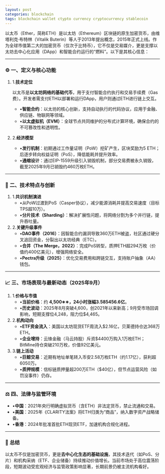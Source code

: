 ```yaml
---
layout: post
categories: blockchain
tags: blockchain wallet ctypto currency cryptocurrency stablecoin
---
```


以太币（Ether，简称ETH）是以太坊（Ethereum）区块链的原生加密货币，由维塔利克·布特林（Vitalik Buterin）等人于2013年提出概念，2015年正式上线。作为全球市值第二大的加密货币（仅次于比特币），它不仅是交易媒介，更是支撑以太坊去中心化应用（DApp）和智能合约运行的“燃料”。以下是其核心信息：

------

### ⚙️ **一、定义与核心功能**

1. 1.**技术定位**

   以太币是**以太坊网络的基础代币**，用于支付智能合约执行和交易手续费（Gas费）。开发者需支付ETH以部署和运行DApp，用户则通过ETH进行链上交互。

   - •**智能合约**：以太坊的核心创新，支持自动执行的代码协议，应用于金融、供应链、物联网等领域。
   - •**以太虚拟机（EVM）**：全球节点共同维护的分布式计算环境，确保合约的不可篡改性和透明性。

2. 2.**经济模型**

   - •**发行机制**：初期通过工作量证明（PoW）挖矿产生，区块奖励为5 ETH；后逐步转向权益证明（PoS），降低能耗并提升效率。
   - •**通缩设计**：通过EIP-1559升级引入销毁机制，部分交易费被永久销毁，截至2025年9月已销毁约460万枚ETH。

------

### 🧪 **二、技术特点与创新**

1. 1.**共识机制演进**
   - •从PoW过渡到PoS（Casper协议），减少能源消耗并提高交易速度（目标TPS超10万）。
   - •**分片技术（Sharding）**：解决扩展性问题，将网络分割为多个并行链，提升吞吐量。
2. 2.**关键升级事件**
   - •**DAO事件（2016）**：因智能合约漏洞导致360万ETH被盗，社区通过硬分叉追回资金，分裂出以太坊经典（ETC）。
   - •**合并（The Merge，2022）**：完成PoS转型，质押ETH超294万枚（价值约400亿美元），增强网络安全。
   - •**Pectra升级（2025）**：优化交易费用和跨链交互，支持账户抽象（AA）钱包。

------

### 📈 **三、市场表现与最新动态（2025年9月）**

1. 1.**价格与市值**
   - •**当前价格**：约 **4,500∗∗，24小时涨幅3.585456.6亿**。
   - •**历史波动**：2025年8月突破4,600，创2021年以来新高；9月受市场回调影响，短期支撑位4,248，阻力位$4,465。
2. 2.**机构动向**
   - •**ETF资金流入**：美国以太坊现货ETF周流入$2.16亿，贝莱德持仓达368万ETH。
   - •**企业增持**：云锋金融（马云持股）斥资$4400万购入1万枚ETH；BitMine持仓突破210万枚，价值92亿美元。
3. 3.**链上活动**
   - •**巨鲸交易**：近期有地址单笔转入币安2.58万枚ETH（约1.17亿），获利超6050万。
   - •**质押规模**：信标链质押量超200万ETH（$40亿），但节点运营风险（如罚没事件）仍存。

------

### ⚖️ **四、法律与监管环境**

- •**中国**：2021年央行明确虚拟货币（含ETH）非法定货币，禁止流通和交易。
- •**美国**：2025年《CLARITY法案》将ETH归类为“商品”，纳入数字资产战略储备。
- •**香港**：2024年批准首批ETH现货ETF，加速机构合规化进程。

------

### 💎 **总结**

以太币不仅是加密货币，更是**去中心化生态的基础设施**，其技术迭代（如PoS、分片）和机构采纳（ETF、企业储备）持续推动价值增长。当前市场处于高位震荡阶段，短期波动受宏观经济与监管政策影响显著，长期前景仍被主流机构看好。
